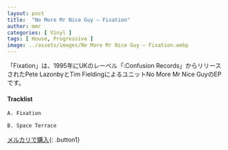 ```yaml
---
layout: post
title:  "No More Mr Nice Guy – Fixation"
author: mmr
categories: [ Vinyl ]
tags: [ House, Progressive ]
image: ../assets/images/No More Mr Nice Guy – Fixation.webp
---
```


「Fixation」は、1995年にUKのレーベル「:Confusion Records」からリリースされたPete LazonbyとTim FieldingによるユニットNo More Mr Nice GuyのEPです。

#### Tracklist
```md
A. Fixation

B. Space Terrace
```

[メルカリで購入](https://jp.mercari.com/item/m33347969648?afid=6142608987){: .button1}


